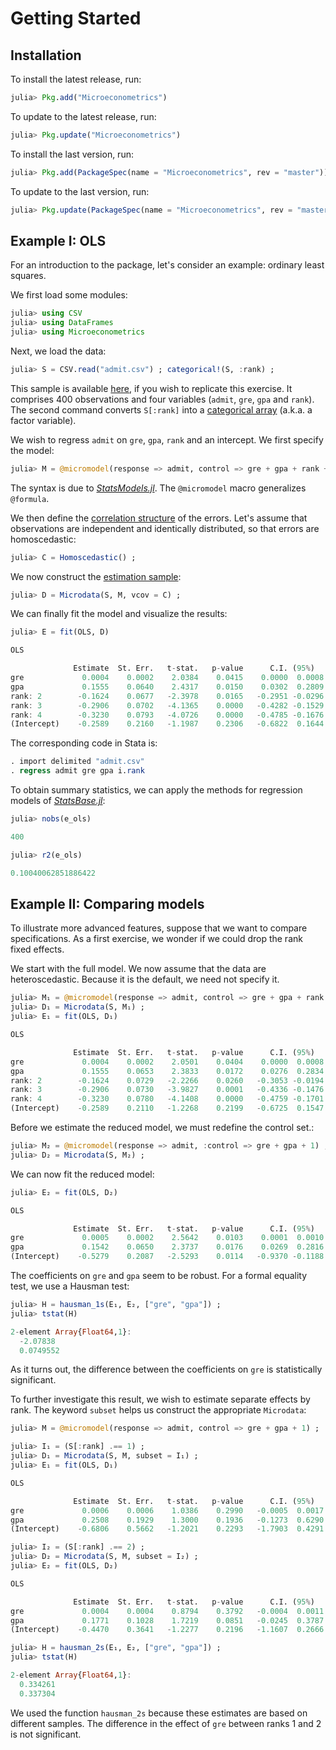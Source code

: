 # Getting Started

## Installation

To install the latest release, run:
```julia
julia> Pkg.add("Microeconometrics")
```
To update to the latest release, run:
```julia
julia> Pkg.update("Microeconometrics")
```
To install the last version, run:
```julia
julia> Pkg.add(PackageSpec(name = "Microeconometrics", rev = "master"))
```
To update to the last version, run:
```julia
julia> Pkg.update(PackageSpec(name = "Microeconometrics", rev = "master"))
```

## Example I: OLS

For an introduction to the package, let's consider an example: ordinary least squares.

We first load some modules:
```julia
julia> using CSV
julia> using DataFrames
julia> using Microeconometrics
```

Next, we load the data:
```julia
julia> S = CSV.read("admit.csv") ; categorical!(S, :rank) ;
```
This sample is available [here](http://github.com/lbittarello/Microeconometrics.jl/tree/master/data), if you wish to replicate this exercise. It comprises 400 observations and four variables (`admit`, `gre`, `gpa` and `rank`). The second command converts `S[:rank]` into a [categorical array](http://juliadata.github.io/DataFrames.jl/stable/man/categorical.html) (a.k.a. a factor variable).

We wish to regress `admit` on `gre`, `gpa`, `rank` and an intercept. We first specify the model:
```julia
julia> M = @micromodel(response => admit, control => gre + gpa + rank + 1) ;
```
The syntax is due to [*StatsModels.jl*](http://juliastats.github.io/StatsModels.jl/latest/formula.html). The `@micromodel` macro generalizes `@formula`.

We then define the [correlation structure](correlation_structures.md) of the errors. Let's assume that observations are independent and identically distributed, so that errors are homoscedastic:
```julia
julia> C = Homoscedastic() ;
```

We now construct the [estimation sample](model_specification.md):
```julia
julia> D = Microdata(S, M, vcov = C) ;
```

We can finally fit the model and visualize the results:
```julia
julia> E = fit(OLS, D)

OLS

              Estimate  St. Err.   t-stat.   p-value      C.I. (95%)  
gre             0.0004    0.0002    2.0384    0.0415    0.0000  0.0008
gpa             0.1555    0.0640    2.4317    0.0150    0.0302  0.2809
rank: 2        -0.1624    0.0677   -2.3978    0.0165   -0.2951 -0.0296
rank: 3        -0.2906    0.0702   -4.1365    0.0000   -0.4282 -0.1529
rank: 4        -0.3230    0.0793   -4.0726    0.0000   -0.4785 -0.1676
(Intercept)    -0.2589    0.2160   -1.1987    0.2306   -0.6822  0.1644
```

The corresponding code in Stata is:
```stata
. import delimited "admit.csv"
. regress admit gre gpa i.rank
```

To obtain summary statistics, we can apply the methods for regression models of [*StatsBase.jl*](http://juliastats.github.io/StatsBase.jl/stable/statmodels.html):
```julia
julia> nobs(e_ols)

400

julia> r2(e_ols)

0.10040062851886422
```

## Example II: Comparing models

To illustrate more advanced features, suppose that we want to compare specifications. As a first exercise, we wonder if we could drop the rank fixed effects.

We start with the full model. We now assume that the data are heteroscedastic. Because it is the default, we need not specify it.
```julia
julia> M₁ = @micromodel(response => admit, control => gre + gpa + rank + 1) ;
julia> D₁ = Microdata(S, M₁) ;
julia> E₁ = fit(OLS, D₁)

OLS

              Estimate  St. Err.   t-stat.   p-value      C.I. (95%)  
gre             0.0004    0.0002    2.0501    0.0404    0.0000  0.0008
gpa             0.1555    0.0653    2.3833    0.0172    0.0276  0.2834
rank: 2        -0.1624    0.0729   -2.2266    0.0260   -0.3053 -0.0194
rank: 3        -0.2906    0.0730   -3.9827    0.0001   -0.4336 -0.1476
rank: 4        -0.3230    0.0780   -4.1408    0.0000   -0.4759 -0.1701
(Intercept)    -0.2589    0.2110   -1.2268    0.2199   -0.6725  0.1547
```

Before we estimate the reduced model, we must redefine the control set.:
```julia
julia> M₂ = @micromodel(response => admit, :control => gre + gpa + 1) ;
julia> D₂ = Microdata(S, M₂) ;
```
We can now fit the reduced model:
```julia
julia> E₂ = fit(OLS, D₂)

OLS

              Estimate  St. Err.   t-stat.   p-value      C.I. (95%)  
gre             0.0005    0.0002    2.5642    0.0103    0.0001  0.0010
gpa             0.1542    0.0650    2.3737    0.0176    0.0269  0.2816
(Intercept)    -0.5279    0.2087   -2.5293    0.0114   -0.9370 -0.1188
```

The coefficients on `gre` and `gpa` seem to be robust. For a formal equality test, we use a Hausman test:
```julia
julia> H = hausman_1s(E₁, E₂, ["gre", "gpa"]) ;
julia> tstat(H)

2-element Array{Float64,1}:
  -2.07838
  0.0749552
```
As it turns out, the difference between the coefficients on `gre` is statistically significant.

To further investigate this result, we wish to estimate separate effects by rank. The keyword `subset` helps us construct the appropriate `Microdata`:
```julia
julia> M = @micromodel(response => admit, control => gre + gpa + 1) ;

julia> I₁ = (S[:rank] .== 1) ;
julia> D₁ = Microdata(S, M, subset = I₁) ;
julia> E₁ = fit(OLS, D₁)

OLS

              Estimate  St. Err.   t-stat.   p-value      C.I. (95%)  
gre             0.0006    0.0006    1.0386    0.2990   -0.0005  0.0017
gpa             0.2508    0.1929    1.3000    0.1936   -0.1273  0.6290
(Intercept)    -0.6806    0.5662   -1.2021    0.2293   -1.7903  0.4291

julia> I₂ = (S[:rank] .== 2) ;
julia> D₂ = Microdata(S, M, subset = I₂) ;
julia> E₂ = fit(OLS, D₂)

OLS

              Estimate  St. Err.   t-stat.   p-value      C.I. (95%)  
gre             0.0004    0.0004    0.8794    0.3792   -0.0004  0.0011
gpa             0.1771    0.1028    1.7219    0.0851   -0.0245  0.3787
(Intercept)    -0.4470    0.3641   -1.2277    0.2196   -1.1607  0.2666

julia> H = hausman_2s(E₁, E₂, ["gre", "gpa"]) ;
julia> tstat(H)

2-element Array{Float64,1}:
  0.334261
  0.337304
```
We used the function `hausman_2s` because these estimates are based on different samples. The difference in the effect of `gre` between ranks 1 and 2 is not significant.
